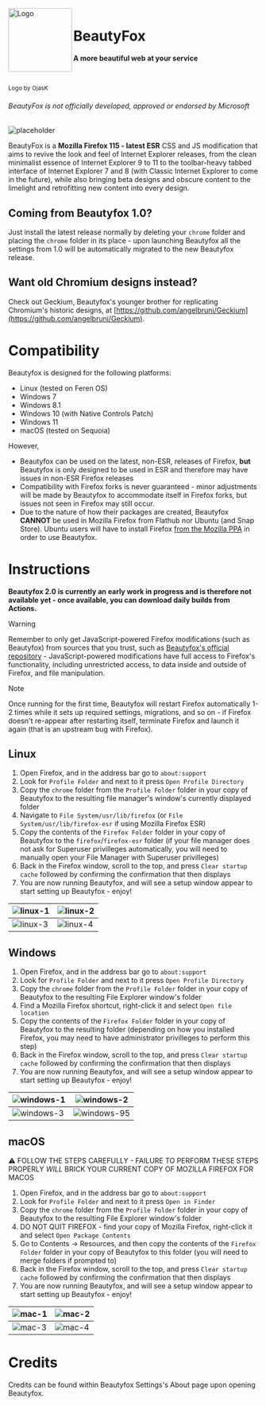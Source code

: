 <img src="https://github.com/user-attachments/assets/512e4c84-3837-4a51-854c-677924f9a8ff" alt="Logo" width="128" align="left"/>

# BeautyFox

<b>A more beautiful web at your service</b>

<br>

<sup>Logo by OjasK</sup>

###### BeautyFox is not officially developed, approved or endorsed by Microsoft

![placeholder](https://github.com/user-attachments/assets/c839650d-006b-4ffb-b698-6d748875a33e)

BeautyFox is a **Mozilla Firefox 115 - latest ESR** CSS and JS modification that aims to revive the look and feel of Internet Explorer releases, from the clean minimalist essence of Internet Explorer 9 to 11 to the toolbar-heavy tabbed interface of Internet Explorer 7 and 8 (with Classic Internet Explorer to come in the future), while also bringing beta designs and obscure content to the limelight and retrofitting new content into every design.


## Coming from Beautyfox 1.0?

Just install the latest release normally by deleting your `chrome` folder and placing the `chrome` folder in its place - upon launching Beautyfox all the settings from 1.0 will be automatically migrated to the new Beautyfox release.


## Want old Chromium designs instead?

Check out Geckium, Beautyfox's younger brother for replicating Chromium's historic designs, at [https://github.com/angelbruni/Geckium](https://github.com/angelbruni/Geckium).


# Compatibility

Beautyfox is designed for the following platforms:

- Linux (tested on Feren OS)
- Windows 7
- Windows 8.1
- Windows 10 (with Native Controls Patch)
- Windows 11
- macOS (tested on Sequoia)

However,

- Beautyfox can be used on the latest, non-ESR, releases of Firefox, **but** Beautyfox is only designed to be used in ESR and therefore may have issues in non-ESR Firefox releases 
- Compatibility with Firefox forks is never guaranteed - minor adjustments will be made by Beautyfox to accommodate itself in Firefox forks, but issues not seen in Firefox may still occur.
- Due to the nature of how their packages are created, Beautyfox **CANNOT** be used in Mozilla Firefox from Flathub nor Ubuntu (and Snap Store). Ubuntu users will have to install Firefox [from the Mozilla PPA](https://launchpad.net/~mozillateam/+archive/ubuntu/ppa#:~:text=sudo%20add%2Dapt%2Drepository%20ppa%3Amozillateam/ppa) in order to use Beautyfox.


# Instructions

**Beautyfox 2.0 is currently an early work in progress and is therefore not available yet - once available, you can download daily builds from Actions.**

> [!WARNING]
> Remember to only get JavaScript-powered Firefox modifications (such as Beautyfox) from sources that you trust, such as [Beautyfox's official repository](https://github.com/dominichayesferen/Beautyfox) - JavaScript-powered modifications have full access to Firefox's functionality, including unrestricted access, to data inside and outside of Firefox, and file manipulation.

> [!NOTE]
> Once running for the first time, Beautyfox will restart Firefox automatically 1-2 times while it sets up required settings, migrations, and so on - if Firefox doesn't re-appear after restarting itself, terminate Firefox and launch it again (that is an upstream bug with Firefox).

## Linux

1. Open Firefox, and in the address bar go to `about:support`
2. Look for `Profile Folder` and next to it press `Open Profile Directory`
3. Copy the `chrome` folder from the `Profile Folder` folder in your copy of Beautyfox to the resulting file manager's window's currently displayed folder
4. Navigate to `File System/usr/lib/firefox` (or `File System/usr/lib/firefox-esr` if using Mozilla Firefox ESR)
5. Copy the contents of the `Firefox Folder` folder in your copy of Beautyfox to the `firefox`/`firefox-esr` folder (if your file manager does not ask for Superuser privilleges automatically, you will need to manually open your File Manager with Superuser privilleges)
6. Back in the Firefox window, scroll to the top, and press `Clear startup cache` followed by confirming the confirmation that then displays
7. You are now running Beautyfox, and will see a setup window appear to start setting up Beautyfox - enjoy!

| ![linux-1](https://github.com/user-attachments/assets/68656e29-1e4f-4140-ba50-3e5386e26344) | ![linux-2](https://github.com/user-attachments/assets/b2a1d60b-64fc-494a-959c-f1adee35d7e6) |
|---|---|
| ![linux-3](https://github.com/user-attachments/assets/b92de8d6-9b73-4495-98eb-53f1fc7cf803) | ![linux-4](https://github.com/user-attachments/assets/78403353-d72f-48d2-9a86-72716338ffba) |

## Windows

1. Open Firefox, and in the address bar go to `about:support`
2. Look for `Profile Folder` and next to it press `Open Profile Directory`
3. Copy the `chrome` folder from the `Profile Folder` folder in your copy of Beautyfox to the resulting File Explorer window's folder
4. Find a Mozilla Firefox shortcut, right-click it and select `Open file location`
5. Copy the contents of the `Firefox Folder` folder in your copy of Beautyfox to the resulting folder (depending on how you installed Firefox, you may need to have administrator privilleges to perform this step)
6. Back in the Firefox window, scroll to the top, and press `Clear startup cache` followed by confirming the confirmation that then displays
7. You are now running Beautyfox, and will see a setup window appear to start setting up Beautyfox - enjoy!

| ![windows-1](https://github.com/user-attachments/assets/3dbc08ff-f78f-4949-ab0d-777620372bdf) | ![windows-2](https://github.com/user-attachments/assets/ed04f856-ea83-4aa3-8739-0c34241454a6) |
|---|---|
| ![windows-3](https://github.com/user-attachments/assets/f7f7f0ab-4bd5-495d-8897-e61e07fdaa49) | ![windows-95](https://github.com/user-attachments/assets/255dab4d-a808-4383-9c8f-4e8c738486b7) |

## macOS

⚠ FOLLOW THE STEPS CAREFULLY - FAILURE TO PERFORM THESE STEPS PROPERLY *WILL* BRICK YOUR CURRENT COPY OF MOZILLA FIREFOX FOR MACOS

1. Open Firefox, and in the address bar go to `about:support`
2. Look for `Profile Folder` and next to it press `Open in Finder`
3. Copy the `chrome` folder from the `Profile Folder` folder in your copy of Beautyfox to the resulting File Explorer window's folder
4. DO NOT QUIT FIREFOX - find your copy of Mozilla Firefox, right-click it and select `Open Package Contents`
5. Go to Contents -> Resources, and then copy the contents of the `Firefox Folder` folder in your copy of Beautyfox to this folder (you will need to merge folders if prompted to)
6. Back in the Firefox window, scroll to the top, and press `Clear startup cache` followed by confirming the confirmation that then displays
7. You are now running Beautyfox, and will see a setup window appear to start setting up Beautyfox - enjoy!

| ![mac-1](https://github.com/user-attachments/assets/683ee47a-d2f6-439f-a7b6-f70c79521572) | ![mac-2](https://github.com/user-attachments/assets/7c1a2aa4-374d-402c-a462-af5e1d11f6f7) |
|---|---|
| ![mac-3](https://github.com/user-attachments/assets/f4f43017-e9ed-4263-8f95-a4072bd2e00e) | ![mac-4](https://github.com/user-attachments/assets/6065ddb9-6a34-4401-8bc9-385bd0b6fbcd) |

# Credits

Credits can be found within Beautyfox Settings's About page upon opening Beautyfox.
